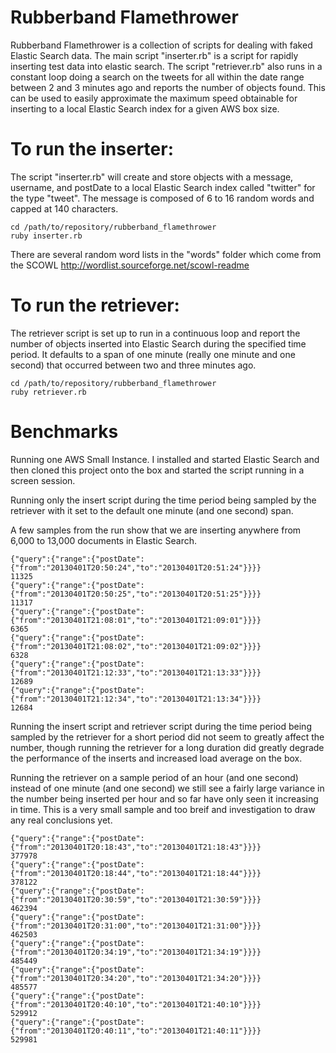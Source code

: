 Rubberband Flamethrower
=======================
Rubberband Flamethrower is a collection of scripts for dealing with faked Elastic Search data. The main script "inserter.rb" is a script for rapidly inserting test data into elastic search.  The script "retriever.rb" also runs in a constant loop doing a search on the tweets for all within the date range between 2 and 3 minutes ago and reports the number of objects found.  This can be used to easily approximate the maximum speed obtainable for inserting to a local Elastic Search index for a given AWS box size.

To run the inserter:
=======================
The script "inserter.rb" will create and store objects with a message, username, and postDate to a local Elastic Search index called "twitter" for the type "tweet". The message is composed of 6 to 16 random words and capped at 140 characters.

	cd /path/to/repository/rubberband_flamethrower
	ruby inserter.rb

There are several random word lists in the "words" folder which come from the SCOWL http://wordlist.sourceforge.net/scowl-readme

To run the retriever:
=======================
The retriever script is set up to run in a continuous loop and report the number of objects inserted into Elastic Search during the specified time period. It defaults to a span of one minute (really one minute and one second) that occurred between two and three minutes ago.

	cd /path/to/repository/rubberband_flamethrower
	ruby retriever.rb

Benchmarks
=======================

Running one AWS Small Instance. I installed and started Elastic Search and then cloned this project onto the box and started the script running in a screen session.

Running only the insert script during the time period being sampled by the retriever with it set to the default one minute (and one second) span.

A few samples from the run show that we are inserting anywhere from 6,000 to 13,000 documents in Elastic Search.

	{"query":{"range":{"postDate":{"from":"20130401T20:50:24","to":"20130401T20:51:24"}}}}
	11325
	{"query":{"range":{"postDate":{"from":"20130401T20:50:25","to":"20130401T20:51:25"}}}}
	11317
	{"query":{"range":{"postDate":{"from":"20130401T21:08:01","to":"20130401T21:09:01"}}}}
	6365
	{"query":{"range":{"postDate":{"from":"20130401T21:08:02","to":"20130401T21:09:02"}}}}
	6328
	{"query":{"range":{"postDate":{"from":"20130401T21:12:33","to":"20130401T21:13:33"}}}}
	12689
	{"query":{"range":{"postDate":{"from":"20130401T21:12:34","to":"20130401T21:13:34"}}}}
	12684

Running the insert script and retriever script during the time period being sampled by the retriever for a short period did not seem to greatly affect the number, though running the retriever for a long duration did greatly degrade the performance of the inserts and increased load average on the box.

Running the retriever on a sample period of an hour (and one second) instead of one minute (and one second) we still see a fairly large variance in the number being inserted per hour and so far have only seen it increasing in time. This is a very small sample and too breif and investigation to draw any real conclusions yet.

	{"query":{"range":{"postDate":{"from":"20130401T20:18:43","to":"20130401T21:18:43"}}}}
	377978
	{"query":{"range":{"postDate":{"from":"20130401T20:18:44","to":"20130401T21:18:44"}}}}
	378122
	{"query":{"range":{"postDate":{"from":"20130401T20:30:59","to":"20130401T21:30:59"}}}}
	462394
	{"query":{"range":{"postDate":{"from":"20130401T20:31:00","to":"20130401T21:31:00"}}}}
	462503
	{"query":{"range":{"postDate":{"from":"20130401T20:34:19","to":"20130401T21:34:19"}}}}
	485449
	{"query":{"range":{"postDate":{"from":"20130401T20:34:20","to":"20130401T21:34:20"}}}}
	485577
	{"query":{"range":{"postDate":{"from":"20130401T20:40:10","to":"20130401T21:40:10"}}}}
	529912
	{"query":{"range":{"postDate":{"from":"20130401T20:40:11","to":"20130401T21:40:11"}}}}
	529981


